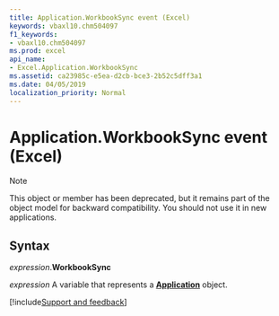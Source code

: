 ```yaml
---
title: Application.WorkbookSync event (Excel)
keywords: vbaxl10.chm504097
f1_keywords:
- vbaxl10.chm504097
ms.prod: excel
api_name:
- Excel.Application.WorkbookSync
ms.assetid: ca23985c-e5ea-d2cb-bce3-2b52c5dff3a1
ms.date: 04/05/2019
localization_priority: Normal
---
```



# Application.WorkbookSync event (Excel)

> [!NOTE] 
> This object or member has been deprecated, but it remains part of the object model for backward compatibility. You should not use it in new applications.

## Syntax

_expression_.**WorkbookSync**

_expression_ A variable that represents a **[Application](Excel.Application(object).md)** object.




[!include[Support and feedback](~/includes/feedback-boilerplate.md)]